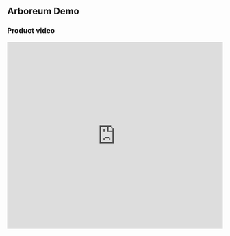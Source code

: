 ## Arboreum Demo

### Product video
<div style="position: relative; padding-bottom: 86.74698795180724%; height: 0;"><iframe src="https://www.loom.com/embed/2f8d3aa2aba6402697939b3f62032393" frameborder="0" webkitallowfullscreen mozallowfullscreen allowfullscreen style="position: absolute; top: 0; left: 0; width: 100%; height: 100%;"></iframe></div>
